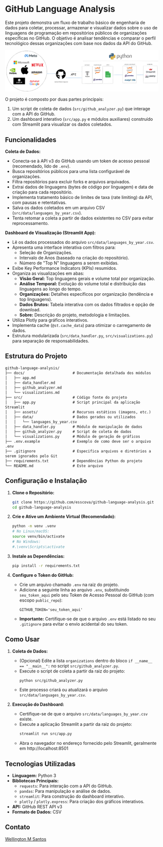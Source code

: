 # GitHub Language Analysis 

Este projeto demonstra um fluxo de trabalho básico de engenharia de dados para coletar, processar, armazenar e visualizar dados sobre o uso de linguagens de programação em repositórios públicos de organizações específicas no GitHub. O objetivo é analisar tendências e comparar o perfil tecnológico dessas organizações com base nos dados da API do GitHub.

![image](./src/assets/pipeline.png)

O projeto é composto por duas partes principais:
1.  Um script de coleta de dados (`src/github_analyzer.py`) que interage com a API do GitHub.
2.  Um dashboard interativo (`src/app.py` e módulos auxiliares) construído com Streamlit para visualizar os dados coletados.

## Funcionalidades

**Coleta de Dados:**
*   Conecta-se à API v3 do GitHub usando um token de acesso pessoal (recomendado, lido de `.env`).
*   Busca repositórios públicos para uma lista configurável de organizações.
*   Filtra repositórios para excluir forks e arquivos arquivados.
*   Extrai dados de linguagens (bytes de código por linguagem) e data de criação para cada repositório.
*   Implementa tratamento básico de limites de taxa (rate limiting) da API, com pausas e retentativas.
*   Salva os dados coletados em um arquivo CSV (`src/data/languages_by_year.csv`).
*   Tenta retomar a coleta a partir de dados existentes no CSV para evitar reprocessamento.

**Dashboard de Visualização (Streamlit App):**
*   Lê os dados processados do arquivo `src/data/languages_by_year.csv`.
*   Apresenta uma interface interativa com filtros para:
    *   Seleção de Organizações.
    *   Intervalo de Anos (baseado na criação do repositório).
    *   Número de "Top N" linguagens a serem exibidas.
*   Exibe Key Performance Indicators (KPIs) resumidos.
*   Organiza as visualizações em abas:
    *   **Visão Geral:** Top linguagens gerais e volume total por organização.
    *   **Análise Temporal:** Evolução do volume total e distribuição das linguagens ao longo do tempo.
    *   **Organizações:** Detalhes específicos por organização (tendência e top linguagens).
    *   **Dados Brutos:** Tabela interativa com os dados filtrados e opção de download.
    *   **Sobre:** Descrição do projeto, metodologia e limitações.
*   Utiliza Plotly para gráficos interativos.
*   Implementa cache (`@st.cache_data`) para otimizar o carregamento de dados.
*   Estrutura modularizada (`src/data_handler.py`, `src/visualizations.py`) para separação de responsabilidades.

## Estrutura do Projeto

```
github-language-analysis/
├── docs/                      # Documentação detalhada dos módulos
│   ├── app.md
│   ├── data_handler.md
│   ├── github_analyzer.md
│   └── visualizations.md
├── src/                       # Código fonte do projeto
│   ├── app.py                 # Script principal da aplicação Streamlit
│   ├── assets/                # Recursos estáticos (imagens, etc.)
│   ├── data/                  # Dados gerados ou utilizados
│   │   └── languages_by_year.csv
│   ├── data_handler.py        # Módulo de manipulação de dados
│   ├── github_analyzer.py     # Script de coleta de dados
│   └── visualizations.py      # Módulo de geração de gráficos
├── .env.example               # Exemplo de como deve ser o arquivo .env
├── .gitignore                 # Especifica arquivos e diretórios a serem ignorados pelo Git
├── requirements.txt           # Dependências Python do projeto
└── README.md                  # Este arquivo
```
## Configuração e Instalação

1.  **Clone o Repositório:**
    ```bash
    git clone https://github.com/esscova/github-language-analysis.git
    cd github-language-analysis
    ```

2.  **Crie e Ative um Ambiente Virtual (Recomendado):**
    ```bash
    python -m venv .venv
    # No Linux/macOS:
    source venv/bin/activate
    # No Windows:
    #.\venv\Scripts\activate
    ```

3.  **Instale as Dependências:**
    ```bash
    pip install -r requirements.txt
    ```

4.  **Configure o Token do GitHub:**
    *   Crie um arquivo chamado `.env` na raiz do projeto.
    *   Adicione a seguinte linha ao arquivo `.env`, substituindo `seu_token_aqui` pelo seu Token de Acesso Pessoal do GitHub (com escopo `public_repo`):
        ```dotenv
        GITHUB_TOKEN='seu_token_aqui'
        ```
    *   **Importante:** Certifique-se de que o arquivo `.env` está listado no seu `.gitignore` para evitar o envio acidental do seu token. 

## Como Usar

1.  **Coleta de Dados:**
    *   (Opcional) Edite a lista `organizations` dentro do bloco `if __name__ == "__main__":` no script `src/github_analyzer.py`.
    *   Execute o script de coleta a partir da raiz do projeto:
        ```bash
        python src/github_analyzer.py
        ```
    *   Este processo criará ou atualizará o arquivo `src/data/languages_by_year.csv`.

2.  **Execução do Dashboard:**
    *   Certifique-se de que o arquivo `src/data/languages_by_year.csv` existe.
    *   Execute a aplicação Streamlit a partir da raiz do projeto:
        ```bash
        streamlit run src/app.py
        ```
    *   Abra o navegador no endereço fornecido pelo Streamlit, geralmente em http://localhost:8501

## Tecnologias Utilizadas

*   **Linguagem:** Python 3
*   **Bibliotecas Principais:**
    *   `requests`: Para interação com a API do GitHub.
    *   `pandas`: Para manipulação e análise de dados.
    *   `streamlit`: Para construção do dashboard interativo.
    *   `plotly` / `plotly.express`: Para criação dos gráficos interativos.
*   **API:** GitHub REST API v3
*   **Formato de Dados:** CSV

## Contato
[Wellington M Santos](https://www.linkedin.com/in/wellington-moreira-santos/)